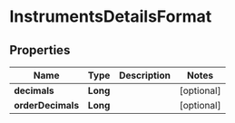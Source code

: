 # InstrumentsDetailsFormat

## Properties
Name | Type | Description | Notes
------------ | ------------- | ------------- | -------------
**decimals** | **Long** |  |  [optional]
**orderDecimals** | **Long** |  |  [optional]
